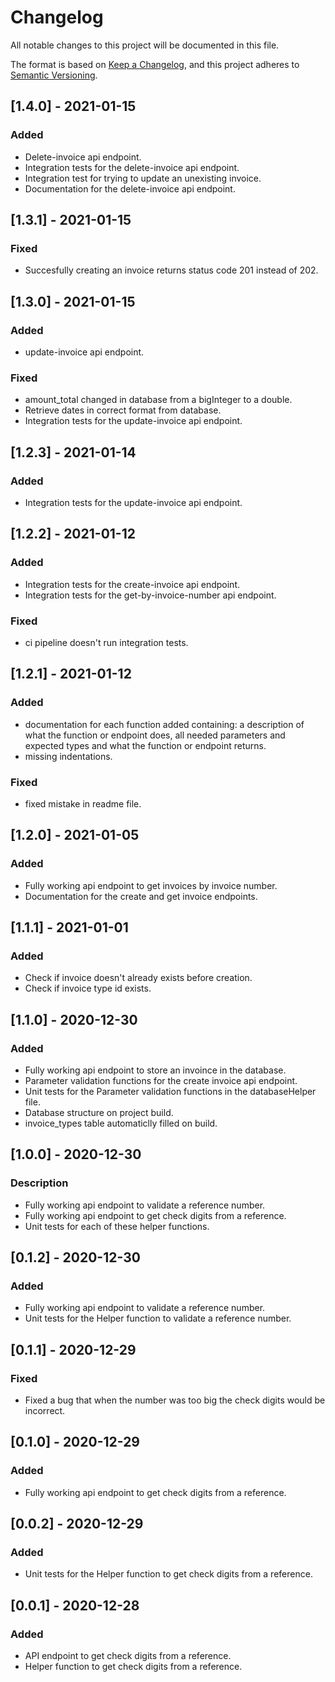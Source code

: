 # Changelog

All notable changes to this project will be documented in this file.

The format is based on [Keep a Changelog](https://keepachangelog.com/en/1.0.0/),
and this project adheres to [Semantic Versioning](https://semver.org/spec/v2.0.0.html).

## [1.4.0] - 2021-01-15

### Added

- Delete-invoice api endpoint.
- Integration tests for the delete-invoice api endpoint.
- Integration test for trying to update an unexisting invoice.
- Documentation for the delete-invoice api endpoint.

## [1.3.1] - 2021-01-15

### Fixed

- Succesfully creating an invoice returns status code 201 instead of 202.

## [1.3.0] - 2021-01-15

### Added

- update-invoice api endpoint.

### Fixed

- amount_total changed in database from a bigInteger to a double.
- Retrieve dates in correct format from database.
- Integration tests for the update-invoice api endpoint.

## [1.2.3] - 2021-01-14

### Added

- Integration tests for the update-invoice api endpoint.

## [1.2.2] - 2021-01-12

### Added

- Integration tests for the create-invoice api endpoint.
- Integration tests for the get-by-invoice-number api endpoint.

### Fixed

- ci pipeline doesn't run integration tests.

## [1.2.1] - 2021-01-12

### Added

- documentation for each function added containing: a description of what the function or endpoint does, all needed parameters and expected types and what the function or endpoint returns.
- missing indentations.

### Fixed

- fixed mistake in readme file.

## [1.2.0] - 2021-01-05

### Added

- Fully working api endpoint to get invoices by invoice number.
- Documentation for the create and get invoice endpoints.

## [1.1.1] - 2021-01-01

### Added

- Check if invoice doesn't already exists before creation.
- Check if invoice type id exists. 

## [1.1.0] - 2020-12-30

### Added

- Fully working api endpoint to store an invoince in the database.
- Parameter validation functions for the create invoice api endpoint.
- Unit tests for the Parameter validation functions in the databaseHelper file.
- Database structure on project build.
- invoice_types table automaticlly filled on build.

## [1.0.0] - 2020-12-30

### Description

- Fully working api endpoint to validate a reference number.
- Fully working api endpoint to get check digits from a reference.
- Unit tests for each of these helper functions. 

## [0.1.2] - 2020-12-30

### Added

- Fully working api endpoint to validate a reference number.
- Unit tests for the Helper function to validate a reference number.

## [0.1.1] - 2020-12-29

### Fixed

- Fixed a bug that when the number was too big the check digits would be incorrect.

## [0.1.0] - 2020-12-29

### Added

- Fully working api endpoint to get check digits from a reference.

## [0.0.2] - 2020-12-29

### Added

- Unit tests for the Helper function to get check digits from a reference.

## [0.0.1] - 2020-12-28

### Added

- API endpoint to get check digits from a reference.
- Helper function to get check digits from a reference.
